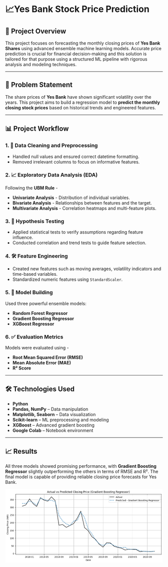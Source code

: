 # 📈Yes Bank Stock Price Prediction

## 🚀 Project Overview

This project focuses on forecasting the monthly closing prices of **Yes Bank Shares** using advanced ensemble machine learning models. Accurate price prediction is crucial for financial decision-making and this solution is tailored for that purpose using a structured ML pipeline with rigorous analysis and modeling techniques.

---

## 📌 Problem Statement

The share prices of **Yes Bank** have shown significant volatility over the years. This project aims to build a regression model to **predict the monthly closing stock prices** based on historical trends and engineered features.

---

## 📊 Project Workflow

### 1. 🧹 Data Cleaning and Preprocessing
- Handled null values and ensured correct datetime formatting.
- Removed irrelevant columns to focus on informative features.

### 2. 📈 Exploratory Data Analysis (EDA)
Following the **UBM Rule** -
- **Univariate Analysis** - Distribution of individual variables.
- **Bivariate Analysis** - Relationships between features and the target.
- **Multivariate Analysis** - Correlation heatmaps and multi-feature plots.

### 3. 🧪 Hypothesis Testing
- Applied statistical tests to verify assumptions regarding feature influence.
- Conducted correlation and trend tests to guide feature selection.

### 4. 🛠️ Feature Engineering
- Created new features such as moving averages, volatility indicators and time-based variables.
- Standardized numeric features using `StandardScaler`.

### 5. 🤖 Model Building
Used three powerful ensemble models:
- **Random Forest Regressor**
- **Gradient Boosting Regressor**
- **XGBoost Regressor**

### 6. ✅ Evaluation Metrics
Models were evaluated using -
- **Root Mean Squared Error (RMSE)**
- **Mean Absolute Error (MAE)**
- **R² Score**

---

## 🛠️ Technologies Used

- **Python**
- **Pandas, NumPy** – Data manipulation
- **Matplotlib, Seaborn** – Data visualization
- **Scikit-learn** – ML preprocessing and modeling
- **XGBoost** – Advanced gradient boosting
- **Google Colab** – Notebook environment
---

## 📈 Results

All three models showed promising performance, with **Gradient Boosting Regressor** slightly outperforming the others in terms of RMSE and R². The final model is capable of providing reliable closing price forecasts for Yes Bank.

![Results](Results.png)
